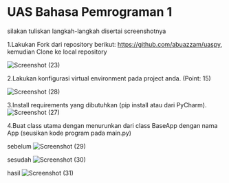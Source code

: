 
# UAS Bahasa Pemrograman 1

silakan tuliskan langkah-langkah disertai screenshotnya

1.Lakukan Fork dari repository berikut: https://github.com/abuazzam/uaspy, kemudian Clone
ke local repository

![Screenshot (23)](https://user-images.githubusercontent.com/46736749/55851302-456a9600-5b82-11e9-84ad-3f19bfe6db79.png)

2.Lakukan konfigurasi virtual environment pada project anda. (Point: 15)

![Screenshot (28)](https://user-images.githubusercontent.com/46736749/55854154-03475180-5b8e-11e9-998c-23eebe09b61d.png)

3.Install requirements yang dibutuhkan (pip install atau dari PyCharm).
![Screenshot (27)](https://user-images.githubusercontent.com/46736749/55854245-4a354700-5b8e-11e9-9856-7fd2bfda38c8.png)

4.Buat class utama dengan menurunkan dari class BaseApp dengan nama App (seusikan kode
program pada main.py)

sebelum
![Screenshot (29)](https://user-images.githubusercontent.com/46736749/55865196-149d5780-5ba8-11e9-85ba-9d1fd9c33e6d.png)

sesudah
![Screenshot (30)](https://user-images.githubusercontent.com/46736749/55865211-1a933880-5ba8-11e9-8d15-daafd60ee3db.png)

hasil
![Screenshot (31)](https://user-images.githubusercontent.com/46736749/55865229-2252dd00-5ba8-11e9-8dda-ec692a93a6e7.png)



